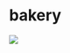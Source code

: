# bakery
<img src="https://img.shields.io/badge/#6DB33F?style=flat-square&logo=spring&logoColor=green"/>
